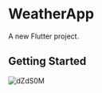 # WeatherApp

A new Flutter project.

## Getting Started

![dZdS0M](https://github.com/user-attachments/assets/d6cfefc7-935f-4297-bea8-021bee24fef8)

